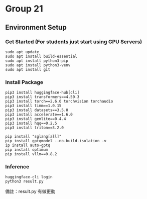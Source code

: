# Group 21
## Environment Setup

### Get Started (For students just start using GPU Servers)
```
sudo apt update
sudo apt install build-essential
sudo apt install python3-pip
sudo apt install python3-venv
sudo apt install git
```
### Install Package
```
pip3 install huggingface-hub[cli]
pip3 install transformers==4.50.3
pip3 install torch==2.6.0 torchvision torchaudio
pip3 install timm==1.0.15
pip3 install datasets==3.5.0
pip3 install accelerate==1.6.0
pip3 install gemlite==0.4.4
pip3 install hqq==0.2.5
pip3 install triton==3.2.0
```
```
pip install "sglang[all]"
pip install gptqmodel --no-build-isolation -v
ip install auto-gptq
pip install optimum
pip install vllm==0.8.2
```
### Inference
```
huggingface-cli login
python3 result.py
```
備註：result.py 有做更動
